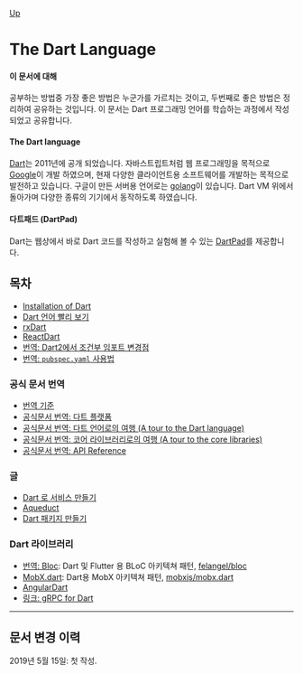 [Up](../index.md)

# The Dart Language

#### 이 문서에 대해

공부하는 방법중 가장 좋은 방법은 누군가를 가르치는 것이고, 두번째로 좋은 방법은 정리하여 공유하는 것입니다. 이 문서는 Dart 프로그래밍 언어를 학습하는 과정에서 작성되었고 공유합니다.

#### The Dart language

[Dart](https://dart.dev/)는 2011년에 공개 되었습니다. 자바스트립트처럼 웹 프로그래밍을 목적으로 [Google](https://google.com)이 개발 하였으며, 현재 다양한 클라이언트용 소프트웨어를 개발하는 목적으로 발전하고 있습니다. 구글이 만든 서버용 언어로는 [golang](https://golang.org/)이 있습니다. Dart VM 위에서 돌아가며 다양한 종류의 기기에서 동작하도록 하였습니다.

#### 다트패드 (DartPad)

Dart는 웹상에서 바로 Dart 코드를 작성하고 실험해 볼 수 있는 [DartPad](https://dartpad.dartlang.org)를 제공합니다.

## 목차

- [Installation of Dart](installation_of_dart.md)
- [Dart 언어 빨리 보기](dart_language_quick_reference.md)
- [rxDart](./rxdart/index.md)
- [ReactDart](reactdart/index.md)
- [번역: Dart2에서 조건부 임포트 변경점](dart2_conditional_import_update.md)
- [번역: `pubspec.yaml` 사용법](pubspec_yaml.md)

### 공식 문서 번역

- [번역 기준](rules_of_translation.md)
- [공식문서 번역: 다트 플랫폼](./dart_platforms/index.md)
- [공식문서 번역: 다트 언어로의 여행 (A tour to the Dart language)](./language_tour/index.md)
- [공식문서 번역: 코어 라이브러리로의 여행 (A tour to the core libraries)](core_libraries_tour/index.md)
- [공식문서 번역: API Reference](api_reference.md)

### 글

- [Dart 로 서비스 만들기](service_with_dart/index.md)
- [Aqueduct](aqueduct/index.md)
- [Dart 패키지 만들기](custom_package.md)

### Dart 라이브러리

- [번역: Bloc](https://felangel.github.io/bloc/#/gettingstarted): Dart 및 Flutter 용 BLoC 아키텍쳐 패턴, [felangel/bloc](https://github.com/felangel/bloc/)
- [MobX.dart](https://mobx.pub/): Dart용 MobX 아키텍쳐 패턴, [mobxjs/mobx.dart](https://github.com/mobxjs/mobx.dart)
- [AngularDart](angular_dart/index.md)
- [링크: gRPC for Dart](https://grpc.io/docs/quickstart/dart/)

---

## 문서 변경 이력

2019년 5월 15일: 첫 작성.

